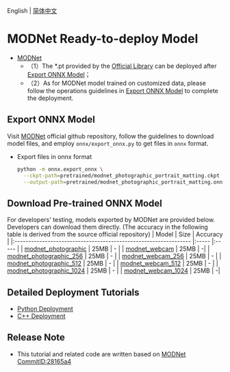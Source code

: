 English | [简体中文](README_CN.md)
# MODNet Ready-to-deploy Model

- [MODNet](https://github.com/ZHKKKe/MODNet/commit/28165a4)
  - （1）The *.pt provided by the [Official Library](https://github.com/ZHKKKe/MODNet/) can be deployed after [Export ONNX Model](#export-onnx-model)；
  - （2）As for MODNet model trained on customized data, please follow the operations guidelines in [Export ONNX Model](#%E5%AF%BC%E5%87%BAONNX%E6%A8%A1%E5%9E%8B) to complete the deployment.

##  Export ONNX Model


Visit [MODNet](https://github.com/ZHKKKe/MODNet) official github repository, follow the guidelines to download model files, and employ `onnx/export_onnx.py` to get files in `onnx` format.

* Export files in onnx format
  ```bash
  python -m onnx.export_onnx \
    --ckpt-path=pretrained/modnet_photographic_portrait_matting.ckpt \
    --output-path=pretrained/modnet_photographic_portrait_matting.onnx
  ```

## Download Pre-trained ONNX Model

For developers' testing, models exported by MODNet are provided below. Developers can download them directly. (The accuracy in the following table is derived from the source official repository)
| Model                                                               | Size    | Accuracy    |
|:---------------------------------------------------------------- |:----- |:----- |
| [modnet_photographic](https://bj.bcebos.com/paddlehub/fastdeploy/modnet_photographic_portrait_matting.onnx) | 25MB | - |
| [modnet_webcam](https://bj.bcebos.com/paddlehub/fastdeploy/modnet_webcam_portrait_matting.onnx) | 25MB | -|
| [modnet_photographic_256](https://bj.bcebos.com/paddlehub/fastdeploy/modnet_photographic_portrait_matting-256x256.onnx) | 25MB | - |
| [modnet_webcam_256](https://bj.bcebos.com/paddlehub/fastdeploy/modnet_webcam_portrait_matting-256x256.onnx) | 25MB | - |
| [modnet_photographic_512](https://bj.bcebos.com/paddlehub/fastdeploy/modnet_photographic_portrait_matting-512x512.onnx) | 25MB  | - |
| [modnet_webcam_512](https://bj.bcebos.com/paddlehub/fastdeploy/modnet_webcam_portrait_matting-512x512.onnx) | 25MB | - |
| [modnet_photographic_1024](https://bj.bcebos.com/paddlehub/fastdeploy/modnet_photographic_portrait_matting-1024x1024.onnx) | 25MB | - |
| [modnet_webcam_1024](https://bj.bcebos.com/paddlehub/fastdeploy/modnet_webcam_portrait_matting-1024x1024.onnx) | 25MB | -|




## Detailed Deployment Tutorials

- [Python Deployment](python)
- [C++ Deployment](cpp)


## Release Note

- This tutorial and related code are written based on [MODNet CommitID:28165a4](https://github.com/ZHKKKe/MODNet/commit/28165a4) 
